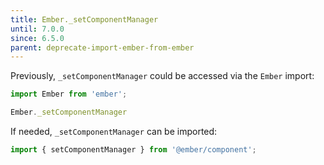 ```yaml
---
title: Ember._setComponentManager
until: 7.0.0
since: 6.5.0
parent: deprecate-import-ember-from-ember
---
```



Previously, `_setComponentManager` could be accessed via the `Ember` import:
```js
import Ember from 'ember';

Ember._setComponentManager
```

If needed, `_setComponentManager` can be imported:
```js
import { setComponentManager } from '@ember/component';
```
